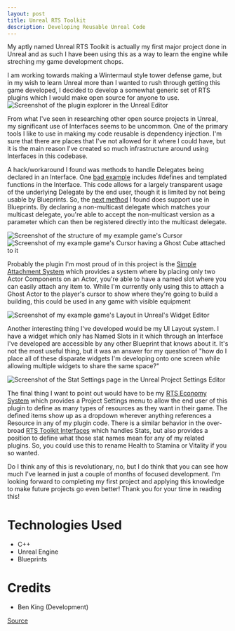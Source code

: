 ```yaml
---
layout: post
title: Unreal RTS Toolkit
description: Developing Reusable Unreal Code
---
```

My aptly named Unreal RTS Toolkit is actually my first major project done in Unreal and as such I have been using this as a way to learn the engine while streching my game development chops. 

I am working towards making a Wintermaul style tower defense game, but in my wish to learn Unreal more than I wanted to rush through getting this game developed, I decided to develop a somewhat generic set of RTS plugins which I would make open source for anyone to use.
![Screenshot of the plugin explorer in the Unreal Editor](https://exlted.github.io/assets/images/RTSToolkit_Plugins.PNG)

From what I've seen in researching other open source projects in Unreal, my significant use of Interfaces seems to be uncommon. One of the primary tools I like to use in making my code reusable is dependency injection. I'm sure that there are places that I've not allowed for it where I could have, but it is the main reason I've created so much infrastructure around using Interfaces in this codebase.

A hack/workaround I found was methods to handle Delegates being declared in an Interface. One [bad example](https://github.com/exlted/unreal-rts-toolkit/blob/master/Plugins/RTSUnitSystem/Source/RTSUnitSystem/Public/Interfaces/Targetable.h) includes #defines and templated functions in the Interface. This code allows for a largely transparent usage of the underlying Delegate by the end user, though it is limited by not being usable by Blueprints. So, the [next method](https://github.com/exlted/unreal-rts-toolkit/blob/master/Plugins/RTSToolkitInterfaces/Source/RTSToolkitInterfaces/Public/Interfaces/StatUpdater.h) I found does support use in Blueprints. By declaring a non-multicast delegate which matches your multicast delegate, you're able to accept the non-multicast version as a parameter which can then be registered directly into the multicast delegate. 

![Screenshot of the structure of my example game's Cursor](https://exlted.github.io/assets/images/RTSToolkit_Cursor.PNG)
![Screenshot of my example game's Cursor having a Ghost Cube attached to it](https://exlted.github.io/assets/images/RTSToolkit_CursorInGame.PNG)

Probably the plugin I'm most proud of in this project is the [Simple Attachment System](https://github.com/exlted/unreal-rts-toolkit/tree/master/Plugins/SimpleAttachmentSystem/Source/SimpleAttachmentSystem) which provides a system where by placing only two Actor Components on an Actor, you're able to have a named slot where you can easily attach any item to. While I'm currently only using this to attach a Ghost Actor to the player's cursor to show where they're going to build a building, this could be used in any game with visible equipment 

![Screenshot of my example game's Layout in Unreal's Widget Editor](https://exlted.github.io/assets/images/RTSToolkit_Layout.PNG)

Another interesting thing I've developed would be my UI Layout system. I have a widget which only has Named Slots in it which through an Interface I've developed are accessible by any other Blueprint that knows about it. It's not the most useful thing, but it was an answer for my question of "how do I place all of these disparate widgets I'm developing onto one screen while allowing multiple widgets to share the same space?"

![Screenshot of the Stat Settings page in the Unreal Project Settings Editor](https://exlted.github.io/assets/images/RTSToolkit_StatSettings.PNG)

The final thing I want to point out would have to be my [RTS Economy System](https://github.com/exlted/unreal-rts-toolkit/tree/master/Plugins/RTSEconomySystem/Source/RTSEconomySystem) which provides a Project Settings menu to allow the end user of this plugin to define as many types of resources as they want in their game. The defined items show up as a dropdown wherever anything references a Resource in any of my plugin code. There is a similar behavior in the over-broad [RTS Toolkit Interfaces](https://github.com/exlted/unreal-rts-toolkit/tree/master/Plugins/RTSToolkitInterfaces/Source/RTSToolkitInterfaces/Public) which handles Stats, but also provides a position to define what those stat names mean for any of my related plugins. So, you could use this to rename Health to Stamina or Vitality if you so wanted.

Do I think any of this is revolutionary, no, but I do think that you can see how much I've learned in just a couple of months of focused development. I'm looking forward to completing my first project and applying this knowledge to make future projects go even better! Thank you for your time in reading this!

Technologies Used
=================

* C++
* Unreal Engine
* Blueprints

Credits
=======

* Ben King (Development)

[Source](https://github.com/exlted/unreal-rts-toolkit)
